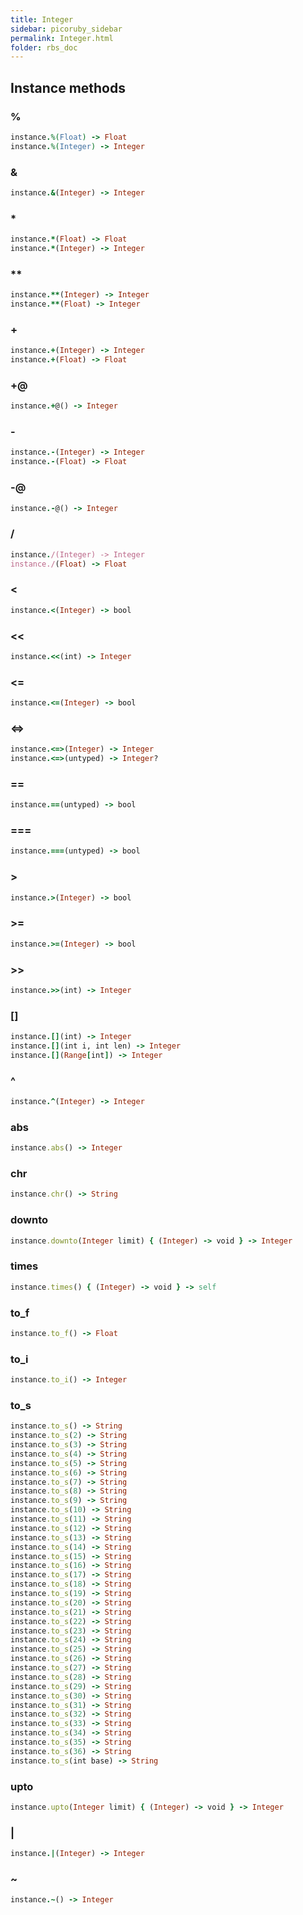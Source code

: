 ```yaml
---
title: Integer
sidebar: picoruby_sidebar
permalink: Integer.html
folder: rbs_doc
---
```

## Instance methods
### %

```ruby
instance.%(Float) -> Float
instance.%(Integer) -> Integer
```
### &

```ruby
instance.&(Integer) -> Integer
```
### *

```ruby
instance.*(Float) -> Float
instance.*(Integer) -> Integer
```
### **

```ruby
instance.**(Integer) -> Integer
instance.**(Float) -> Integer
```
### +

```ruby
instance.+(Integer) -> Integer
instance.+(Float) -> Float
```
### +@

```ruby
instance.+@() -> Integer
```
### -

```ruby
instance.-(Integer) -> Integer
instance.-(Float) -> Float
```
### -@

```ruby
instance.-@() -> Integer
```
### /

```ruby
instance./(Integer) -> Integer
instance./(Float) -> Float
```
### <

```ruby
instance.<(Integer) -> bool
```
### <<

```ruby
instance.<<(int) -> Integer
```
### <=

```ruby
instance.<=(Integer) -> bool
```
### <=>

```ruby
instance.<=>(Integer) -> Integer
instance.<=>(untyped) -> Integer?
```
### ==

```ruby
instance.==(untyped) -> bool
```
### ===

```ruby
instance.===(untyped) -> bool
```
### >

```ruby
instance.>(Integer) -> bool
```
### >=

```ruby
instance.>=(Integer) -> bool
```
### >>

```ruby
instance.>>(int) -> Integer
```
### []

```ruby
instance.[](int) -> Integer
instance.[](int i, int len) -> Integer
instance.[](Range[int]) -> Integer
```
### ^

```ruby
instance.^(Integer) -> Integer
```
### abs

```ruby
instance.abs() -> Integer
```
### chr

```ruby
instance.chr() -> String
```
### downto

```ruby
instance.downto(Integer limit) { (Integer) -> void } -> Integer
```
### times

```ruby
instance.times() { (Integer) -> void } -> self
```
### to_f

```ruby
instance.to_f() -> Float
```
### to_i

```ruby
instance.to_i() -> Integer
```
### to_s

```ruby
instance.to_s() -> String
instance.to_s(2) -> String
instance.to_s(3) -> String
instance.to_s(4) -> String
instance.to_s(5) -> String
instance.to_s(6) -> String
instance.to_s(7) -> String
instance.to_s(8) -> String
instance.to_s(9) -> String
instance.to_s(10) -> String
instance.to_s(11) -> String
instance.to_s(12) -> String
instance.to_s(13) -> String
instance.to_s(14) -> String
instance.to_s(15) -> String
instance.to_s(16) -> String
instance.to_s(17) -> String
instance.to_s(18) -> String
instance.to_s(19) -> String
instance.to_s(20) -> String
instance.to_s(21) -> String
instance.to_s(22) -> String
instance.to_s(23) -> String
instance.to_s(24) -> String
instance.to_s(25) -> String
instance.to_s(26) -> String
instance.to_s(27) -> String
instance.to_s(28) -> String
instance.to_s(29) -> String
instance.to_s(30) -> String
instance.to_s(31) -> String
instance.to_s(32) -> String
instance.to_s(33) -> String
instance.to_s(34) -> String
instance.to_s(35) -> String
instance.to_s(36) -> String
instance.to_s(int base) -> String
```
### upto

```ruby
instance.upto(Integer limit) { (Integer) -> void } -> Integer
```
### |

```ruby
instance.|(Integer) -> Integer
```
### ~

```ruby
instance.~() -> Integer
```

